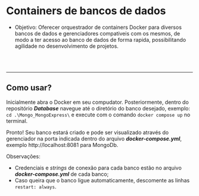 # Containers de bancos de dados

- Objetivo: Oferecer orquestrador de containers Docker para diversos bancos de dados e gerenciadores compativeis com os mesmos, de modo a ter acesso ao banco de dados de forma rapida, possibilitando agilidade no desenvolvimento de projetos.
<br>
<br>

___
##  Como usar?
Inicialmente abra o Docker em seu compudator. Posteriormente, dentro do repositório _**Database**_ navegue até o diretório do banco desejado, exemplo: ``cd .\Mongo_MongoExpress\`` e execute com o comando `docker compose up` no terminal.

Pronto! Seu banco estará criado e pode ser visualizado através do gerenciador na porta indicada dentro do arquivo _**docker-compose.yml**_, exemplo http://localhost:8081 para MongoDb.

Observações:
-   Credenciais e *strings* de conexão para cada banco estão no arquivo _**docker-compose.yml**_ de cada banco;
- Caso queira que o banco ligue automaticamente, descomente as linhas `restart: always`.
